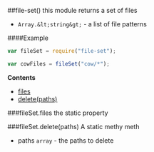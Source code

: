 <a name="module_file-set"></a>
##file-set()
this module returns a set of files


-  `Array.&lt;string&gt;` - a list of file patterns

  
####Example
```js
var fileSet = require("file-set");

var cowFiles = fileSet("cow/*");
```
**Contents**
* [files](#module_file-set#files)
* [delete(paths)](#module_file-set#delete)

<a name="module_file-set#files"></a>
###fileSet.files
the static property

  
<a name="module_file-set#delete"></a>
###fileSet.delete(paths)
A static methy meth


- paths `array` - the paths to delete

